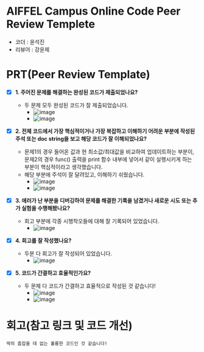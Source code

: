 # AIFFEL Campus Online Code Peer Review Templete
- 코더 : 윤석진
- 리뷰어 : 강윤제


# PRT(Peer Review Template)
- [x]  **1. 주어진 문제를 해결하는 완성된 코드가 제출되었나요?**
    - 두 문제 모두 완성된 코드가 잘 제출되었습니다.
        - ![image](https://github.com/user-attachments/assets/b7bcc596-e70f-4f80-aa8d-922444dd02f9)
        - ![image](https://github.com/user-attachments/assets/6f06924d-e2c6-4545-8c70-51e881a2449f)

- [x]  **2. 전체 코드에서 가장 핵심적이거나 가장 복잡하고 이해하기 어려운 부분에 작성된 
주석 또는 doc string을 보고 해당 코드가 잘 이해되었나요?**
    - 문제1의 경우 들어온 값과 현 최소값/최대값을 비교하여 업데이트하는 부분이, 문제2의 경우 func() 출력을 print 함수 내부에 넣어서 같이 실행시키게 하는 부분이 핵심적이라고 생각했습니다.
    - 해당 부분에 주석이 잘 달려있고, 이해하기 쉬웠습니다.
        - ![image](https://github.com/user-attachments/assets/b0bf49ce-bd8e-4a22-ae53-a3a0e80eaa18)
        - ![image](https://github.com/user-attachments/assets/34f0fd91-ac5b-4374-98da-b57e0fd49142)

- [x]  **3. 에러가 난 부분을 디버깅하여 문제를 해결한 기록을 남겼거나
새로운 시도 또는 추가 실험을 수행해봤나요?**
    - 회고 부분에 각종 시행착오들에 대해 잘 기록되어 있었습니다.
        - ![image](https://github.com/user-attachments/assets/46bd4aea-6431-4a9b-a1d6-d7db32f1966a)
          
- [x]  **4. 회고를 잘 작성했나요?**
    - 두분 다 회고가 잘 작성되어 있었습니다.
        - ![image](https://github.com/user-attachments/assets/46bd4aea-6431-4a9b-a1d6-d7db32f1966a)
          
- [x]  **5. 코드가 간결하고 효율적인가요?**
    - 두 문제 다 코드가 간결하고 효율적으로 작성된 것 같습니다!
        - ![image](https://github.com/user-attachments/assets/b7bcc596-e70f-4f80-aa8d-922444dd02f9)
        - ![image](https://github.com/user-attachments/assets/6f06924d-e2c6-4545-8c70-51e881a2449f)


# 회고(참고 링크 및 코드 개선)
```
딱히 흠잡을 데 없는 훌륭한 코드인 것 같습니다!
```
